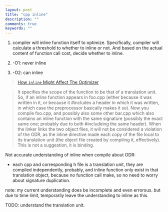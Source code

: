 ```yaml
---
layout: post
title: "cpp inline"
description: ""
comments: true
keywords: ""
---
```



1. compiler will inline function itself to optimize. Specifically, compiler will calculate a threshold to whether to inline or not. And based on the actual content of function call cost, decide whether to inline. 

2. -O1:  never inline
3. -O2: can inline

> [How `inline` Might Affect The Optimizer](https://www.youtube.com/watch?v=GldFtXZkgYo)




> It specifies the scope of the function to be that of a translation unit. So, if an inline function appears in foo.cpp (either because it was written in it, or because it #includes a header in which it was written, in which case the preprocessor basically makes it so). Now you compile foo.cpp, and possibly also some other bar.cpp which also contains an inline function with the same signature (possibly the exact same one; probably due to both #includeing the same header). When the linker links the two object files, it will not be considered a violation of the ODR, as the inline directive made each copy of the file local to its translation unit (the object file created by compiling it, effectively). This is not a suggestion, it is binding.


Not accurate understanding of inline when compile about ODR: 
- each cpp and corresponding h file is a translation unit, they are compiled independently, probably, and inline function only exist in that translation object, because no function call make, so no need to worry about signature duplication. 

note: my current understanding does be incomplete and even errorous. but due to time limit, temporarily leave the understanding to inline as this. 


TODO: understand the translation unit. 

